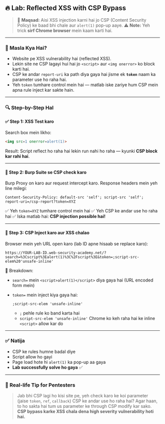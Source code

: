 ## 🔥 Lab: Reflected XSS with CSP Bypass

> 🎯 **Maqsad:** Aisi XSS injection karni hai jo CSP (Content Security Policy) ke baad bhi chale aur `alert(1)` pop-up aaye.
> ⚠️ **Note:** Yeh trick **sirf Chrome browser** mein kaam karti hai.

---

### 📌 Masla Kya Hai?

* Website pe XSS vulnerability hai (reflected XSS).
* Lekin site ne CSP lagayi hui hai jo `<script>` aur `<img onerror>` ko block karti hai.
* CSP ke andar `report-uri` ka path diya gaya hai jisme ek **`token`** naam ka parameter use ho raha hai.
* Yeh `token` tumhare control mein hai — matlab iske zariye hum CSP mein apna rule inject kar sakte hain.

---

### 🔍 Step-by-Step Hal

#### ✅ Step 1: XSS Test karo

Search box mein likho:

```html
<img src=1 onerror=alert(1)>
```

Result: Script reflect ho raha hai lekin run nahi ho raha — kyunki **CSP block kar rahi hai**.

---

#### 🔎 Step 2: Burp Suite se CSP check karo

Burp Proxy on karo aur request intercept karo.
Response headers mein yeh line milegi:

```
Content-Security-Policy: default-src 'self'; script-src 'self'; report-uri=/csp-report?token=XYZ
```

✅ Yeh `token=XYZ` tumhare control mein hai
✅ Yeh CSP ke andar use ho raha hai
✅ Iska matlab hai: **CSP injection possible hai!**

---

#### 🚀 Step 3: CSP Inject karo aur XSS chalao

Browser mein yeh URL open karo (lab ID apne hisaab se replace karo):

```
https://YOUR-LAB-ID.web-security-academy.net/?search=%3Cscript%3Ealert(1)%3C%2Fscript%3E&token=;script-src-elem%20'unsafe-inline'
```

🧠 Breakdown:

* `search=` mein `<script>alert(1)</script>` diya gaya hai (URL encoded form mein)
* `token=` mein inject kiya gaya hai:

  ```
  ;script-src-elem 'unsafe-inline'
  ```

  * `;` pehle rule ko band karta hai
  * `script-src-elem 'unsafe-inline'` Chrome ko keh raha hai ke inline `<script>` allow kar do

---

### ✅ Natija

* CSP ke rules humne badal diye
* Script allow ho gayi
* Page load hote hi `alert(1)` ka pop-up aa gaya
* **Lab successfully solve ho gaya** ✅

---

### 🔐 Real-life Tip for Pentesters

> Jab bhi CSP lagi ho kisi site pe, yeh check karo ke koi parameter (jaise `token`, `ref`, `callback`) CSP ke andar use ho raha hai?
> Agar haan, to ho sakta hai tum us parameter ke through CSP modify kar sako.
> **CSP bypass karke XSS chala dena high severity vulnerability hoti hai.**
